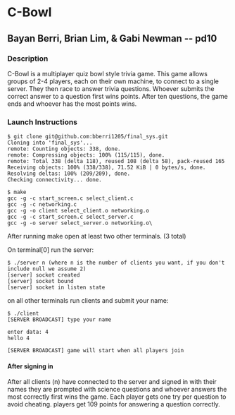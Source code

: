 # C-Bowl
## Bayan Berri, Brian Lim, & Gabi Newman -- pd10

### Description

C-Bowl is a multiplayer quiz bowl style trivia game. This game allows groups of 2-4 players, each on their own machine, to connect to a single server. They then race to answer trivia questions. Whoever submits the correct answer to a question first wins points. After ten questions, the game ends and whoever has the most points wins.

### Launch Instructions

```
$ git clone git@github.com:bberri1205/final_sys.git
Cloning into 'final_sys'...
remote: Counting objects: 338, done.
remote: Compressing objects: 100% (115/115), done.
remote: Total 338 (delta 118), reused 108 (delta 58), pack-reused 165
Receiving objects: 100% (338/338), 71.52 KiB | 0 bytes/s, done.
Resolving deltas: 100% (209/209), done.
Checking connectivity... done.

$ make
gcc -g -c start_screen.c select_client.c
gcc -g -c networking.c
gcc -g -o client select_client.o networking.o
gcc -g -c start_screen.c select_server.c
gcc -g -o server select_server.o networking.o\

```
After running make open at least two other terminals. (3 total)

On terminal[0] run the server:

```
$ ./server n (where n is the number of clients you want, if you don't include null we assume 2)
[server] socket created
[server] socket bound
[server] socket in listen state

```

on all other terminals run clients and submit your name:

```
$ ./client
[SERVER BROADCAST] type your name

enter data: 4
hello 4

[SERVER BROADCAST] game will start when all players join

```
#### After signing in

After all clients (n) have connected to the server and signed in with their names they are prompted with science questions and whoever answers the most correctly first wins the game.
Each player gets one try per question to avoid cheating. players get 109 points for answering a question correctly.
